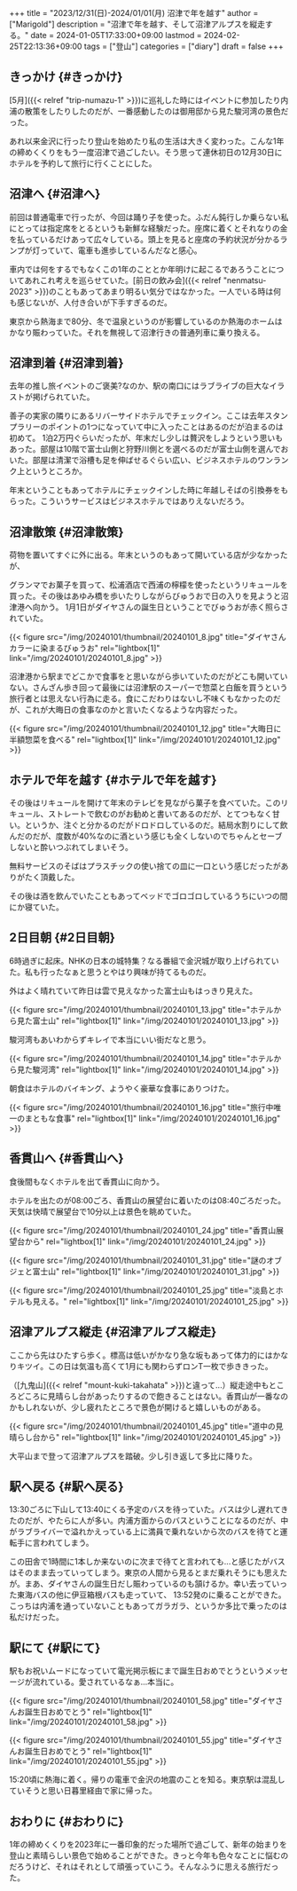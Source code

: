 +++
title = "2023/12/31(日)-2024/01/01(月) 沼津で年を越す"
author = ["Marigold"]
description = "沼津で年を越す、そして沼津アルプスを縦走する。"
date = 2024-01-05T17:33:00+09:00
lastmod = 2024-02-25T22:13:36+09:00
tags = ["登山"]
categories = ["diary"]
draft = false
+++

## きっかけ {#きっかけ}

[5月]({{< relref "trip-numazu-1" >}})に巡礼した時にはイベントに参加したり内浦の散策をしたりしたのだが、一番感動したのは御用邸から見た駿河湾の景色だった。

あれ以来金沢に行ったり登山を始めたり私の生活は大きく変わった。こんな1年の締めくくりをもう一度沼津で過ごしたい。そう思って連休初日の12月30日にホテルを予約して旅行に行くことにした。


## 沼津へ {#沼津へ}

前回は普通電車で行ったが、今回は踊り子を使った。ふだん鈍行しか乗らない私にとっては指定席をとるというも新鮮な経験だった。座席に着くとそれなりの金を払っているだけあって広々している。頭上を見ると座席の予約状況が分かるランプが灯っていて、電車も進歩しているんだなと感心。

車内では何をするでもなくこの1年のこととか年明けに起こるであろうことについてあれこれ考えを巡らせていた。[前日の飲み会]({{< relref "nenmatsu-2023" >}})のこともあってあまり明るい気分ではなかった。一人でいる時は何も感じないが、人付き合いが下手すぎるのだ。

東京から熱海まで80分、冬で温泉というのが影響しているのか熱海のホームはかなり賑わっていた。それを無視して沼津行きの普通列車に乗り換える。


## 沼津到着 {#沼津到着}

去年の推し旅イベントのご褒美?なのか、駅の南口にはラブライブの巨大なイラストが掲げられていた。

善子の実家の隣りにあるリバーサイドホテルでチェックイン。ここは去年スタンプラリーのポイントの1つになっていて中に入ったことはあるのだが泊まるのは初めて。
1泊2万円ぐらいだったが、年末だし少しは贅沢をしようという思いもあった。部屋は10階で富士山側と狩野川側とを選べるのだが富士山側を選んでおいた。部屋は清潔で浴槽も足を伸ばせるぐらい広い、ビジネスホテルのワンランク上というところか。

年末ということもあってホテルにチェックインした時に年越しそばの引換券をもらった。こういうサービスはビジネスホテルではありえないだろう。


## 沼津散策 {#沼津散策}

荷物を置いてすぐに外に出る。年末というのもあって開いている店が少なかったが、

グランマでお菓子を買って、松浦酒店で西浦の檸檬を使ったというリキュールを買った。その後はあゆみ橋を歩いたりしながらびゅうおで日の入りを見ようと沼津港へ向かう。
1月1日がダイヤさんの誕生日ということでびゅうおが赤く照らされていた。

{{< figure src="/img/20240101/thumbnail/20240101_8.jpg" title="ダイヤさんカラーに染まるびゅうお" rel="lightbox[1]" link="/img/20240101/20240101_8.jpg" >}}

沼津港から駅までどこかで食事をと思いながら歩いていたのだがどこも開いていない。さんざん歩き回って最後には沼津駅のスーパーで惣菜と白飯を買うという旅行者とは思えない行為に走る。食にこだわりはないし不味くもなかったのだが、これが大晦日の食事なのかと言いたくなるような内容だった。

{{< figure src="/img/20240101/thumbnail/20240101_12.jpg" title="大晦日に半額惣菜を食べる" rel="lightbox[1]" link="/img/20240101/20240101_12.jpg" >}}


## ホテルで年を越す {#ホテルで年を越す}

その後はリキュールを開けて年末のテレビを見ながら菓子を食べていた。このリキュール、ストレートで飲むのがお勧めと書いてあるのだが、とてつもなく甘い。というか、注ぐと分かるのだがドロドロしているのだ。結局水割りにして飲んだのだが、度数が40%なのに酒という感じも全くしないのでちゃんとセーブしないと酔いつぶれてしまいそう。

無料サービスのそばはプラスチックの使い捨ての皿に一口という感じだったがありがたく頂戴した。

その後は酒を飲んでいたこともあってベッドでゴロゴロしているうちにいつの間にか寝ていた。


## 2日目朝 {#2日目朝}

6時過ぎに起床。NHKの日本の城特集？なる番組で金沢城が取り上げられていた。私も行ったなぁと思うとやはり興味が持てるものだ。

外はよく晴れていて昨日は雲で見えなかった富士山もはっきり見えた。

{{< figure src="/img/20240101/thumbnail/20240101_13.jpg" title="ホテルから見た富士山" rel="lightbox[1]" link="/img/20240101/20240101_13.jpg" >}}

駿河湾もあいわからずキレイで本当にいい街だなと思う。

{{< figure src="/img/20240101/thumbnail/20240101_14.jpg" title="ホテルから見た駿河湾" rel="lightbox[1]" link="/img/20240101/20240101_14.jpg" >}}

朝食はホテルのバイキング、ようやく豪華な食事にありつけた。

{{< figure src="/img/20240101/thumbnail/20240101_16.jpg" title="旅行中唯一のまともな食事" rel="lightbox[1]" link="/img/20240101/20240101_16.jpg" >}}


## 香貫山へ {#香貫山へ}

食後間もなくホテルを出て香貫山に向かう。

ホテルを出たのが08:00ごろ、香貫山の展望台に着いたのは08:40ごろだった。天気は快晴で展望台で10分以上は景色を眺めていた。

{{< figure src="/img/20240101/thumbnail/20240101_24.jpg" title="香貫山展望台から" rel="lightbox[1]" link="/img/20240101/20240101_24.jpg" >}}

{{< figure src="/img/20240101/thumbnail/20240101_31.jpg" title="謎のオブジェと富士山" rel="lightbox[1]" link="/img/20240101/20240101_31.jpg" >}}

{{< figure src="/img/20240101/thumbnail/20240101_25.jpg" title="淡島とホテルも見える。" rel="lightbox[1]" link="/img/20240101/20240101_25.jpg" >}}


## 沼津アルプス縦走 {#沼津アルプス縦走}

ここから先はひたすら歩く。標高は低いがかなり急な坂もあって体力的にはかなりキツイ。この日は気温も高くて1月にも関わらずロンT一枚で歩ききった。

（[九鬼山]({{< relref "mount-kuki-takahata" >}})と違って...）縦走途中もところどころに見晴らし台があったりするので飽きることはない。香貫山が一番なのかもしれないが、少し疲れたところで景色が開けると嬉しいものがある。

{{< figure src="/img/20240101/thumbnail/20240101_45.jpg" title="道中の見晴らし台から" rel="lightbox[1]" link="/img/20240101/20240101_45.jpg" >}}

大平山まで登って沼津アルプスを踏破。少し引き返して多比に降りた。


## 駅へ戻る {#駅へ戻る}

13:30ごろに下山して13:40にくる予定のバスを待っていた。バスは少し遅れてきたのだが、やたらに人が多い。内浦方面からのバスということになるのだが、中がラブライバーで溢れかえっている上に満員で乗れないから次のバスを待てと運転手に言われてしまう。

この田舎で1時間に1本しか来ないのに次まで待てと言われても...と感じたがバスはそのまま去っていってしまう。東京の人間から見るとまだ乗れそうにも思えたが。まあ、ダイヤさんの誕生日だし賑わっているのも頷けるか。幸い去っていった東海バスの他に伊豆箱根バスも走っていて、
13:52発のに乗ることができた。こっちは内浦を通っていないこともあってガラガラ、というか多比で乗ったのは私だけだった。


## 駅にて {#駅にて}

駅もお祝いムードになっていて電光掲示板にまで誕生日おめでとうというメッセージが流れている。愛されているなぁ...本当に。

{{< figure src="/img/20240101/thumbnail/20240101_58.jpg" title="ダイヤさんお誕生日おめでとう" rel="lightbox[1]" link="/img/20240101/20240101_58.jpg" >}}

{{< figure src="/img/20240101/thumbnail/20240101_55.jpg" title="ダイヤさんお誕生日おめでとう" rel="lightbox[1]" link="/img/20240101/20240101_55.jpg" >}}

15:20頃に熱海に着く。帰りの電車で金沢の地震のことを知る。東京駅は混乱していそうと思い日暮里経由で家に帰った。


## おわりに {#おわりに}

1年の締めくくりを2023年に一番印象的だった場所で過ごして、新年の始まりを登山と素晴らしい景色で始めることができた。きっと今年も色々なことに悩むのだろうけど、それはそれとして頑張っていこう。そんなふうに思える旅行だった。
